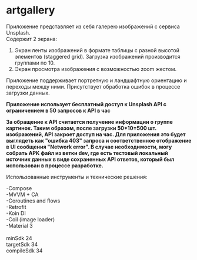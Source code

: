 # artgallery
Приложение представляет из себя галерею изображений с сервиса Unsplash.<br/>
Содержит 2 экрана:

1. Экран ленты изображений в формате таблицы с разной высотой элементов (staggered grid). Загрузка изображений производится группами по 10.<br/>
2. Экран просмотра изображения с возможностью zoom жестом.<br/>

Приложение поддерживает портретную и ландшафтную ориентацию и переходы между ними. Присутствует обработка ошибок в процессе загрузки данных.

**Приложение использует бесплатный доступ к Unsplash API c ограничением в 50 запросов к API в час**

**За обращение к API считается получение информации о группе картинок. Таким образом, после загрузки 50*10=500 шт. изображений, API закроет доступ на час. Для приложения это будет выглядеть как "ошибка 403" запроса и соответственное отображение в UI сообщения "Network error". В случае необходимости, могу собрать APK файл из ветки dev, где есть тестовый локальный источник данных в виде сохраненных API ответов, который был использован в процессе разработке.**

Использованные инструменты и технические решения:

-Compose<br/>
-MVVM + CA<br/>
-Coroutines and flows<br/>
-Retrofit<br/>
-Koin DI<br/>
-Coil (image loader)<br/>
-Material 3<br/>
<br/>
minSdk 24<br/>
targetSdk 34<br/>
compileSdk 34<br/>
